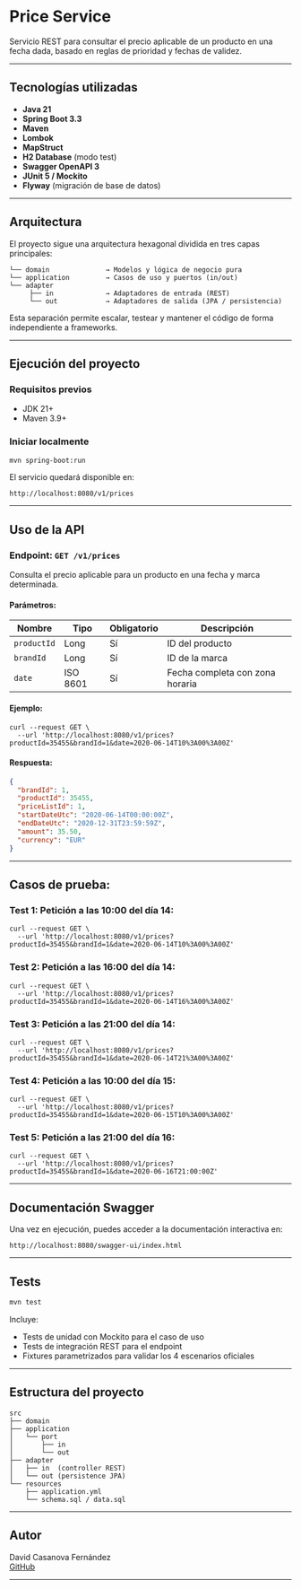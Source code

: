# Price Service

Servicio REST para consultar el precio aplicable de un producto en una fecha dada, basado en reglas de prioridad y fechas de validez.

---

## Tecnologías utilizadas

- **Java 21**
- **Spring Boot 3.3**
- **Maven**
- **Lombok**
- **MapStruct**
- **H2 Database** (modo test)
- **Swagger OpenAPI 3**
- **JUnit 5 / Mockito**
- **Flyway** (migración de base de datos)

---

## Arquitectura

El proyecto sigue una arquitectura hexagonal dividida en tres capas principales:

```
└── domain              → Modelos y lógica de negocio pura
└── application         → Casos de uso y puertos (in/out)
└── adapter
     ├── in             → Adaptadores de entrada (REST)
     └── out            → Adaptadores de salida (JPA / persistencia)
```

Esta separación permite escalar, testear y mantener el código de forma independiente a frameworks.

---

## Ejecución del proyecto

### Requisitos previos

- JDK 21+
- Maven 3.9+

### Iniciar localmente

```bash
mvn spring-boot:run
```

El servicio quedará disponible en:

```
http://localhost:8080/v1/prices
```

---

## Uso de la API

### Endpoint: `GET /v1/prices`

Consulta el precio aplicable para un producto en una fecha y marca determinada.

#### Parámetros:

| Nombre     | Tipo       | Obligatorio | Descripción                         |
|------------|------------|-------------|-------------------------------------|
| `productId`| Long       | Sí          | ID del producto                     |
| `brandId`  | Long       | Sí          | ID de la marca                      |
| `date`     | ISO 8601   | Sí          | Fecha completa con zona horaria     |

#### Ejemplo:

```http
curl --request GET \
  --url 'http://localhost:8080/v1/prices?productId=35455&brandId=1&date=2020-06-14T10%3A00%3A00Z'
  ```

#### Respuesta:

```json
{
  "brandId": 1,
  "productId": 35455,
  "priceListId": 1,
  "startDateUtc": "2020-06-14T00:00:00Z",
  "endDateUtc": "2020-12-31T23:59:59Z",
  "amount": 35.50,
  "currency": "EUR"
}
```
---

## Casos de prueba:

### Test 1: Petición a las 10:00 del día 14: 
```http
curl --request GET \
  --url 'http://localhost:8080/v1/prices?productId=35455&brandId=1&date=2020-06-14T10%3A00%3A00Z'
```

### Test 2: Petición a las 16:00 del día 14: 
```http
curl --request GET \
  --url 'http://localhost:8080/v1/prices?productId=35455&brandId=1&date=2020-06-14T16%3A00%3A00Z'
```

### Test 3: Petición a las 21:00 del día 14: 
```http
curl --request GET \
  --url 'http://localhost:8080/v1/prices?productId=35455&brandId=1&date=2020-06-14T21%3A00%3A00Z'
```

### Test 4: Petición a las 10:00 del día 15: 
```http
curl --request GET \
  --url 'http://localhost:8080/v1/prices?productId=35455&brandId=1&date=2020-06-15T10%3A00%3A00Z'
```

### Test 5: Petición a las 21:00 del día 16:
```http
curl --request GET \
  --url 'http://localhost:8080/v1/prices?productId=35455&brandId=1&date=2020-06-16T21:00:00Z'
  ```


---



## Documentación Swagger

Una vez en ejecución, puedes acceder a la documentación interactiva en:

```
http://localhost:8080/swagger-ui/index.html
```

---

## Tests

```bash
mvn test
```

Incluye:

- Tests de unidad con Mockito para el caso de uso
- Tests de integración REST para el endpoint
- Fixtures parametrizados para validar los 4 escenarios oficiales

---

## Estructura del proyecto

```
src
├── domain
├── application
│   └── port
│       ├── in
│       └── out
├── adapter
│   ├── in  (controller REST)
│   └── out (persistence JPA)
└── resources
    ├── application.yml
    └── schema.sql / data.sql
```

---

## Autor

David Casanova Fernández  
[GitHub](https://github.com/dcasanovaf)  

---